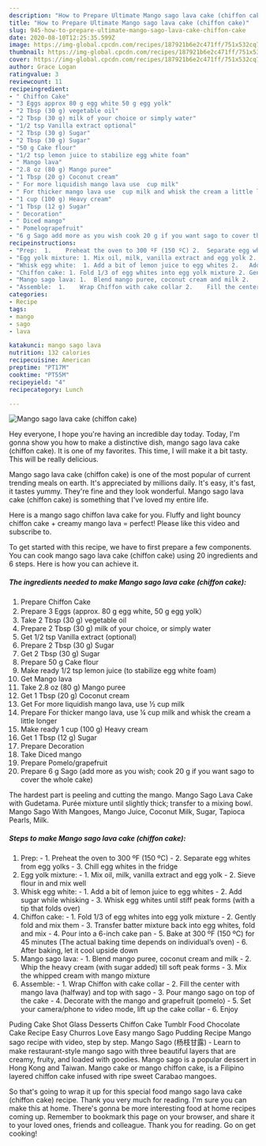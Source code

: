 ```yaml
---
description: "How to Prepare Ultimate Mango sago lava cake (chiffon cake)"
title: "How to Prepare Ultimate Mango sago lava cake (chiffon cake)"
slug: 945-how-to-prepare-ultimate-mango-sago-lava-cake-chiffon-cake
date: 2020-08-10T12:25:35.599Z
image: https://img-global.cpcdn.com/recipes/187921b6e2c471ff/751x532cq70/mango-sago-lava-cake-chiffon-cake-recipe-main-photo.jpg
thumbnail: https://img-global.cpcdn.com/recipes/187921b6e2c471ff/751x532cq70/mango-sago-lava-cake-chiffon-cake-recipe-main-photo.jpg
cover: https://img-global.cpcdn.com/recipes/187921b6e2c471ff/751x532cq70/mango-sago-lava-cake-chiffon-cake-recipe-main-photo.jpg
author: Grace Logan
ratingvalue: 3
reviewcount: 11
recipeingredient:
- " Chiffon Cake"
- "3 Eggs approx 80 g egg white 50 g egg yolk"
- "2 Tbsp (30 g) vegetable oil"
- "2 Tbsp (30 g) milk of your choice or simply water"
- "1/2 tsp Vanilla extract optional"
- "2 Tbsp (30 g) Sugar"
- "2 Tbsp (30 g) Sugar"
- "50 g Cake flour"
- "1/2 tsp lemon juice to stabilize egg white foam"
- " Mango lava"
- "2.8 oz (80 g) Mango puree"
- "1 Tbsp (20 g) Coconut cream"
- " For more liquidish mango lava use  cup milk"
- " For thicker mango lava use  cup milk and whisk the cream a little longer"
- "1 cup (100 g) Heavy cream"
- "1 Tbsp (12 g) Sugar"
- " Decoration"
- " Diced mango"
- " Pomelograpefruit"
- "6 g Sago add more as you wish cook 20 g if you want sago to cover the whole cake"
recipeinstructions:
- "Prep:  1.	Preheat the oven to 300 ºF (150 ºC) 2.	Separate egg whites from egg yolks  3.	Chill egg whites in the fridge"
- "Egg yolk mixture: 1.	Mix oil, milk, vanilla extract and egg yolk 2.	Sieve flour in and mix well"
- "Whisk egg white:  1.	Add a bit of lemon juice to egg whites 2.	Add sugar while whisking  3.	Whisk egg whites until stiff peak forms (with a tip that folds over)"
- "Chiffon cake: 1.	Fold 1/3 of egg whites into egg yolk mixture 2.	Gently fold and mix them 3.	Transfer batter mixture back into egg whites, fold and mix 4.	Pour into a 6-inch cake pan 5.	Bake at 300 ºF (150 ºC) for 45 minutes (The actual baking time depends on individual’s oven) 6.	After baking, let it cool upside down"
- "Mango sago lava: 1.	Blend mango puree, coconut cream and milk 2.	Whip the heavy cream (with sugar added) till soft peak forms 3.	Mix the whipped cream with mango mixture"
- "Assemble:  1.	Wrap Chiffon with cake collar 2.	Fill the center with mango lava (halfway) and top with sago 3.	Pour mango sago on top of the cake 4.	Decorate with the mango and grapefruit (pomelo) 5.	Set your camera/phone to video mode, lift up the cake collar 6.	Enjoy"
categories:
- Recipe
tags:
- mango
- sago
- lava

katakunci: mango sago lava 
nutrition: 132 calories
recipecuisine: American
preptime: "PT17M"
cooktime: "PT55M"
recipeyield: "4"
recipecategory: Lunch

---
```



![Mango sago lava cake (chiffon cake)](https://img-global.cpcdn.com/recipes/187921b6e2c471ff/751x532cq70/mango-sago-lava-cake-chiffon-cake-recipe-main-photo.jpg)

Hey everyone, I hope you're having an incredible day today. Today, I'm gonna show you how to make a distinctive dish, mango sago lava cake (chiffon cake). It is one of my favorites. This time, I will make it a bit tasty. This will be really delicious.

Mango sago lava cake (chiffon cake) is one of the most popular of current trending meals on earth. It's appreciated by millions daily. It's easy, it's fast, it tastes yummy. They're fine and they look wonderful. Mango sago lava cake (chiffon cake) is something that I've loved my entire life.

Here is a mango sago chiffon lava cake for you. Fluffy and light bouncy chiffon cake + creamy mango lava = perfect! Please like this video and subscribe to.


To get started with this recipe, we have to first prepare a few components. You can cook mango sago lava cake (chiffon cake) using 20 ingredients and 6 steps. Here is how you can achieve it.

<!--inarticleads1-->

##### The ingredients needed to make Mango sago lava cake (chiffon cake):

1. Prepare  Chiffon Cake
1. Prepare 3 Eggs (approx. 80 g egg white, 50 g egg yolk）
1. Take 2 Tbsp (30 g) vegetable oil
1. Prepare 2 Tbsp (30 g) milk of your choice, or simply water
1. Get 1/2 tsp Vanilla extract (optional)
1. Prepare 2 Tbsp (30 g) Sugar
1. Get 2 Tbsp (30 g) Sugar
1. Prepare 50 g Cake flour
1. Make ready 1/2 tsp lemon juice (to stabilize egg white foam)
1. Get  Mango lava
1. Take 2.8 oz (80 g) Mango puree
1. Get 1 Tbsp (20 g) Coconut cream
1. Get  For more liquidish mango lava, use ½ cup milk
1. Prepare  For thicker mango lava, use ¼ cup milk and whisk the cream a little longer
1. Make ready 1 cup (100 g) Heavy cream
1. Get 1 Tbsp (12 g) Sugar
1. Prepare  Decoration
1. Take  Diced mango
1. Prepare  Pomelo/grapefruit
1. Prepare 6 g Sago (add more as you wish; cook 20 g if you want sago to cover the whole cake)


The hardest part is peeling and cutting the mango. Mango Sago Lava Cake with Gudetama. Purée mixture until slightly thick; transfer to a mixing bowl. Mango Sago With Mangoes, Mango Juice, Coconut Milk, Sugar, Tapioca Pearls, Milk. 

<!--inarticleads2-->

##### Steps to make Mango sago lava cake (chiffon cake):

1. Prep:  - 1.	Preheat the oven to 300 ºF (150 ºC) - 2.	Separate egg whites from egg yolks  - 3.	Chill egg whites in the fridge
1. Egg yolk mixture: - 1.	Mix oil, milk, vanilla extract and egg yolk - 2.	Sieve flour in and mix well
1. Whisk egg white:  - 1.	Add a bit of lemon juice to egg whites - 2.	Add sugar while whisking  - 3.	Whisk egg whites until stiff peak forms (with a tip that folds over)
1. Chiffon cake: - 1.	Fold 1/3 of egg whites into egg yolk mixture - 2.	Gently fold and mix them - 3.	Transfer batter mixture back into egg whites, fold and mix - 4.	Pour into a 6-inch cake pan - 5.	Bake at 300 ºF (150 ºC) for 45 minutes (The actual baking time depends on individual’s oven) - 6.	After baking, let it cool upside down
1. Mango sago lava: - 1.	Blend mango puree, coconut cream and milk - 2.	Whip the heavy cream (with sugar added) till soft peak forms - 3.	Mix the whipped cream with mango mixture
1. Assemble:  - 1.	Wrap Chiffon with cake collar - 2.	Fill the center with mango lava (halfway) and top with sago - 3.	Pour mango sago on top of the cake - 4.	Decorate with the mango and grapefruit (pomelo) - 5.	Set your camera/phone to video mode, lift up the cake collar - 6.	Enjoy


Puding Cake Shot Glass Desserts Chiffon Cake Tumblr Food Chocolate Cake Recipe Easy Churros Love Easy mango Sago Pudding Recipe Mango sago recipe with video, step by step. Mango Sago (杨枝甘露) - Learn to make restaurant-style mango sago with three beautiful layers that are creamy, fruity, and loaded with goodies. Mango sago is a popular dessert in Hong Kong and Taiwan. Mango cake or mango chiffon cake, is a Filipino layered chiffon cake infused with ripe sweet Carabao mangoes. 

So that's going to wrap it up for this special food mango sago lava cake (chiffon cake) recipe. Thank you very much for reading. I'm sure you can make this at home. There's gonna be more interesting food at home recipes coming up. Remember to bookmark this page on your browser, and share it to your loved ones, friends and colleague. Thank you for reading. Go on get cooking!
